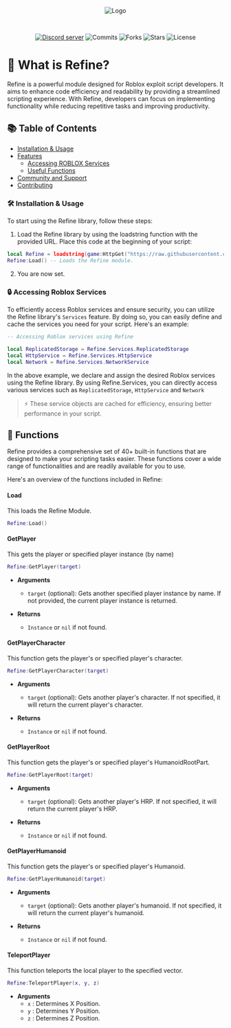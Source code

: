 


<div align="center">

![Logo](https://media.discordapp.net/attachments/1047624099565949079/1113601108565303407/1zKKPGX.png)


<div>&nbsp;</div>


[![Discord server](https://img.shields.io/discord/1047610578740465684?label=Discord&logo=Discord&logoColor=white&style=for-the-badge)](https://discord.gg/r5VaTq5V "A Discord server where people can discuss Adonis related stuff and talk.") 
![Commits](https://img.shields.io/github/commit-activity/t/synnyyy/refine?style=for-the-badge)
![Forks](https://img.shields.io/github/forks/synnyyy/refine?style=for-the-badge)
![Stars](https://img.shields.io/github/stars/synnyyy/refine?style=for-the-badge)
![License](https://img.shields.io/endpoint?label=License&logoColor=blue&style=for-the-badge&url=https%3A%2F%2Fpastebin.com%2Fraw%2F54sUYpzT)



</div>


# 🚀 What is Refine?
Refine is a powerful module designed for Roblox exploit script developers. It aims to enhance code efficiency and readability by providing a streamlined scripting experience. With Refine, developers can focus on implementing functionality while reducing repetitive tasks and improving productivity.

## 📚 Table of Contents

- [Installation & Usage](#installation-&-usage)
- [Features](#features)
  - [Accessing ROBLOX Services](#accessing-roblox-services)
  - [Useful Functions](#functions)
- [Community and Support](#community-and-support)
- [Contributing](#contributing)



### 🛠️ Installation & Usage

To start using the Refine library, follow these steps:

1) Load the Refine library by using the loadstring function with the provided URL. Place this code at the beginning of your script:
```lua
local Refine = loadstring(game:HttpGet("https://raw.githubusercontent.com/synnyyy/refine/main/project.lua", true))()
Refine:Load() -- Loads the Refine module.
```
2) You are now set.


### 🔒 Accessing Roblox Services

To efficiently access Roblox services and ensure security, you can utilize the Refine library's `Services` feature. By doing so, you can easily define and cache the services you need for your script. Here's an example:

```lua
-- Accessing Roblox services using Refine

local ReplicatedStorage = Refine.Services.ReplicatedStorage
local HttpService = Refine.Services.HttpService
local Network = Refine.Services.NetworkService
```
In the above example, we declare and assign the desired Roblox services using the Refine library. By using Refine.Services, you can directly access various services such as `ReplicatedStorage`, `HttpService` and `Network` 

> ⚡ These service objects are cached for efficiency, ensuring better performance in your script.

## 🧰 Functions
Refine provides a comprehensive set of 40+ built-in functions that are designed to make your scripting tasks easier. These functions cover a wide range of functionalities and are readily available for you to use. 

Here's an overview of the functions included in Refine:


#### Load
This loads the Refine Module.
```lua
Refine:Load()
```



#### GetPlayer
This gets the player or specified player instance (by name)
```lua
Refine:GetPlayer(target)
```
- **Arguments**
    - `target` (optional): Gets another specified player instance by name. If not provided, the current player instance is returned.

- **Returns**
    - `Instance` or `nil` if not found.

  

#### GetPlayerCharacter
This function gets the player's or specified player's character.
```lua
Refine:GetPlayerCharacter(target)
```
- **Arguments**
    - `target` (optional): Gets another player's character. If not specified, it will return the current player's character.

- **Returns**
    - `Instance` or `nil` if not found.


#### GetPlayerRoot
This function gets the player's or specified player's HumanoidRootPart.
```lua
Refine:GetPlayerRoot(target)
```
- **Arguments**
    - `target` (optional): Gets another player's HRP. If not specified, it will return the current player's HRP.

- **Returns**
    - `Instance` or `nil` if not found.

#### GetPlayerHumanoid
This function gets the player's or specified player's Humanoid.
```lua
Refine:GetPlayerHumanoid(target)
```
- **Arguments**
    - `target` (optional): Gets another player's humanoid. If not specified, it will return the current player's humanoid.

- **Returns**
    - `Instance` or `nil` if not found.


#### TeleportPlayer
This function teleports the local player to the specified vector.
```lua
Refine:TeleportPlayer(x, y, z)
```
- **Arguments**
    - `x` : Determines X Position.
    - `y` : Determines Y Position.
    - `z` : Determines Z Position.

